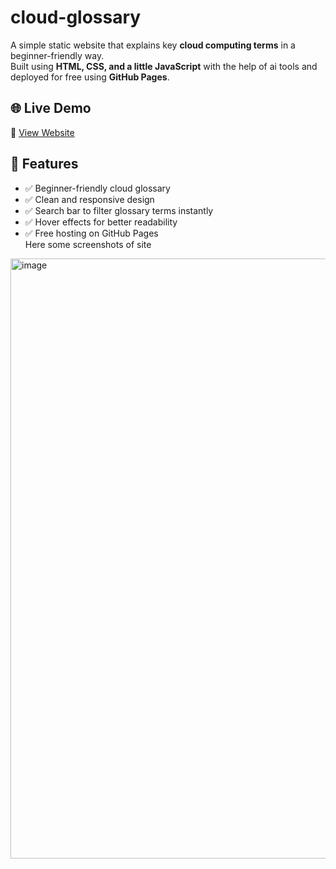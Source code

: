 # cloud-glossary
A simple static website that explains key **cloud computing terms** in a beginner-friendly way.  
Built using **HTML, CSS, and a little JavaScript** with the help of ai tools  and deployed for free using **GitHub Pages**.  

## 🌐 Live Demo  
🔗 [View Website](https://kasturiteja-h.github.io/cloud-glossary/)


## 📌 Features
- ✅ Beginner-friendly cloud glossary  
- ✅ Clean and responsive design  
- ✅ Search bar to filter glossary terms instantly  
- ✅ Hover effects for better readability  
- ✅ Free hosting on GitHub Pages  
Here some screenshots of site
<img width="1881" height="960" alt="image" src="https://github.com/user-attachments/assets/56ea4e00-0b67-4b38-a3a2-27fe94521ecd" />


